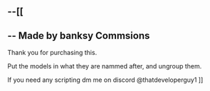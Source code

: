 --[[
-------------------------------------------
-- Made by banksy Commsions
-------------------------------------------

Thank you for purchasing this.

Put the models in what they are nammed after, and ungroup them.


If you need any scripting dm me on discord @thatdeveloperguy1
]]
